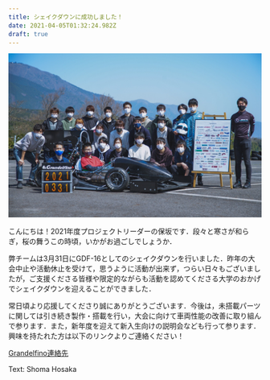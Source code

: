 ```yaml
---
title: シェイクダウンに成功しました！
date: 2021-04-05T01:32:24.982Z
draft: true
---
```

![](80b3ace9-454c-459e-bf39-c451b609ba94.jpg)

こんにちは！2021年度プロジェクトリーダーの保坂です．段々と寒さが和らぎ，桜の舞うこの時頃，いかがお過ごしでしょうか．

弊チームは3月31日にGDF-16としてのシェイクダウンを行いました．昨年の大会中止や活動休止を受けて，思うように活動が出来ず，つらい日々もございましたが，ご支援くださる皆様や限定的ながらも活動を認めてくださる大学のおかげでシェイクダウンを迎えることができました．

常日頃より応援してくださり誠にありがとうございます．今後は，未搭載パーツに関しては引き続き製作・搭載を行い，大会に向けて車両性能の改善に取り組んで参ります．また，新年度を迎えて新入生向けの説明会なども行って参ります．興味を持たれた方は以下のリンクよりご連絡ください！

[Grandelfino連絡先](https://lit.link/grandelfino)

Text: Shoma Hosaka